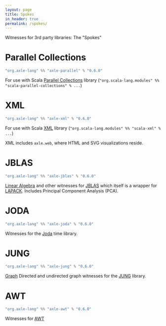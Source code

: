 ```yaml
---
layout: page
title: Spokes
in_header: true
permalink: /spokes/
---
```


Witnesses for 3rd party libraries: The "Spokes"

Parallel Collections
====================

```sbt
"org.axle-lang" %% "axle-parallel" % "0.6.0"
```

For use with Scala [Parallel Collections](https://github.com/scala/scala-parallel-collections) library
(`"org.scala-lang.modules" %% "scala-parallel-collections" % ...`)

XML
===

```sbt
"org.axle-lang" %% "axle-xml" % "0.6.0"
```

For use with Scala [XML](https://github.com/scala/scala-xml) library
(`"org.scala-lang.modules" %% "scala-xml" % ...`)

XML includes `axle.web`, where HTML and SVG visualizations reside.

JBLAS
=====

```sbt
"org.axle-lang" %% "axle-jblas" % "0.6.0"
```

[Linear Algebra](/tutorial/linear_algebra/) and other witnesses for [JBLAS](http://jblas.org/) which itself is a wrapper for [LAPACK](http://www.netlib.org/lapack/).
Includes Principal Component Analysis (PCA).

JODA
====

```sbt
"org.axle-lang" %% "axle-joda" % "0.6.0"
```

Witnesses for the [Joda](http://www.joda.org/joda-time/) time library.

JUNG
====

```sbt
"org.axle-lang" %% "axle-jung" % "0.6.0"
```

[Graph](/tutorial/graph/) Directed and undirected graph witnesses for the [JUNG](http://jung.sourceforge.net/) library.

AWT
===

```sbt
"org.axle-lang" %% "axle-awt" % "0.6.0"
```

Witnesses for [AWT](https://docs.oracle.com/javase/7/docs/api/java/awt/package-summary.html)
